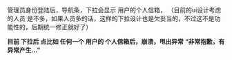 管理员身份登陆后，导航条，下拉会显示 用户的个人信箱， （目前的ui设计考虑的人员 是不多，如果人员多的话，这样的下拉设计也是欠妥当的，不过这不是功能性的，后期统一修正就好了）

__目前 下拉后 点比如 任何一个 用户的 个人信箱后，崩溃，甩出异常 “非常抱歉，有异常产生...”__
